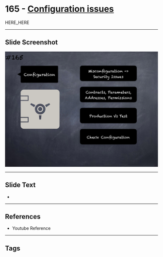 # 165 - [Configuration issues](Configuration%20issues.md)

HERE_HERE

___
## Slide Screenshot
![0165.png](../../images/pitfalls_and_best_practices201/165.png)
___
## Slide Text
- 
___
## References
- Youtube Reference
___
## Tags